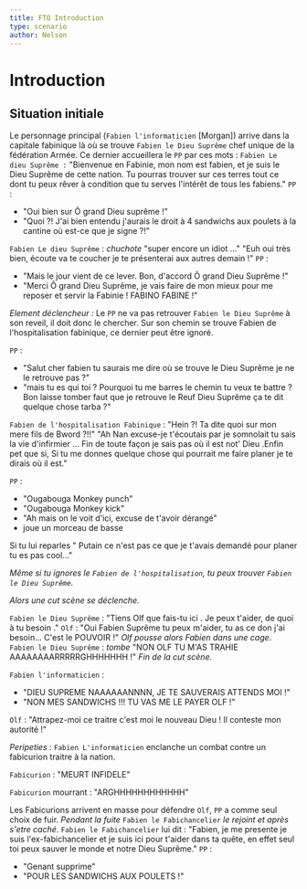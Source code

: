 ```yaml
---
title: FTO Introduction
type: scenario
author: Nelson
---
```


# Introduction

## Situation initiale

Le personnage principal (`Fabien l'informaticien` [Morgan]) arrive dans la capitale fabinique là où se trouve `Fabien le Dieu Suprême` chef unique de la fédération Armée. Ce dernier accueillera le `PP` par ces mots :
`Fabien Le dieu Suprême :` "Bienvenue en Fabinie, mon nom est fabien, et je suis le Dieu Suprême de cette nation. Tu pourras trouver sur ces terres tout ce dont tu peux rêver à condition que tu serves l'intérêt de tous les fabiens."
`PP` :

- "Oui bien sur Ô grand Dieu suprême !"
- "Quoi ?! J'ai bien entendu j'aurais le droit à 4 sandwichs aux poulets à la cantine où est-ce que je signe ?!"

`Fabien Le dieu Suprême` : *chuchote* "super encore un idiot ..." "Euh oui très bien, écoute va te coucher je te présenterai aux autres demain !"
`PP` :

- "Mais le jour vient de ce lever. Bon, d'accord Ô grand Dieu Suprême !"
- "Merci Ô grand Dieu Suprême, je vais faire de mon mieux pour me reposer et servir la Fabinie ! FABINO FABINE !"

*Element déclencheur :* Le `PP` ne va pas retrouver `Fabien le Dieu Suprême` à son reveil, il doit donc le chercher. Sur son chemin se trouve Fabien de l'hospitalisation fabinique, ce dernier peut être ignoré.

`PP` :

- "Salut cher fabien tu saurais me dire où se trouve le Dieu Suprême je ne le retrouve pas ?"
- "mais tu es qui toi ? Pourquoi tu me barres le chemin tu veux te battre ? Bon laisse tomber faut que je retrouve le Reuf Dieu Suprême ça te dit quelque chose tarba ?"

`Fabien de l'hospitalisation Fabinique` : "Hein ?! Ta dite quoi sur mon mere fils de Bword ?!!" "Ah Nan excuse-je t'écoutais par je somnolait tu sais la vie d'infirmier ... Fin de toute façon je sais pas où il est not' Dieu .Enfin pet que si, Si tu me donnes quelque chose qui pourrait me faire planer je te dirais où il est."

`PP` :

- "Ougabouga Monkey punch"
- "Ougabouga Monkey kick"
- "Ah mais on le voit d'ici, excuse de t'avoir dérangé"
- joue un morceau de basse

Si tu lui reparles " Putain ce n'est pas ce que je t'avais demandé pour planer tu es pas cool..."

*Même si tu ignores le `Fabien de l'hospitalisation`, tu peux trouver `Fabien le Dieu Suprême`.*

*Alors une cut scène se déclenche.*

`Fabien le Dieu Suprême` : "Tiens Olf que fais-tu ici . Je peux t'aider, de quoi à tu besoin ."
`Olf` : "Oui Fabien Suprême tu peux m'aider, tu as ce don j'ai besoin... C'est le POUVOIR !" *Olf pousse alors Fabien dans une cage*.
`Fabien le Dieu Suprême` : *tombe* "NON OLF TU M'AS TRAHIE AAAAAAAARRRRRGHHHHHHH !"
*Fin de la cut scène.*

`Fabien l'informaticien` :

- "DIEU SUPREME NAAAAAANNNN, JE TE SAUVERAIS ATTENDS MOI !"
- "NON MES SANDWICHS !!! TU VAS ME LE PAYER OLF !"

`Olf` : "Attrapez-moi ce traitre c'est moi le nouveau Dieu ! Il conteste mon autorité !"

*Peripeties* : `Fabien L'informaticien` enclanche un combat contre un fabicurion traitre à la nation.

`Fabicurion` : "MEURT INFIDELE"

`Fabicurion` mourrant : "ARGHHHHHHHHHHHH"

Les Fabicurions arrivent en masse pour défendre `Olf`, `PP` a comme seul choix de fuir. *Pendant la fuite* `Fabien le Fabichancelier` *le rejoint et après s'etre caché*. `Fabien le Fabichancelier` lui dit :
"Fabien, je me presente je suis l'ex-fabichancelier et je suis ici pour t'aider dans ta quête, en effet seul toi peux sauver le monde et notre Dieu Suprême."
`PP` :

- "Genant supprime"
- "POUR LES SANDWICHS AUX POULETS !"
